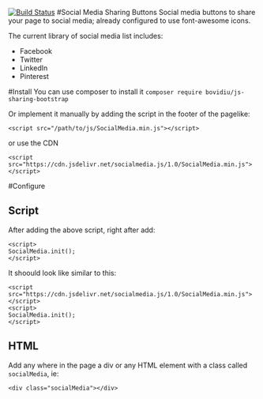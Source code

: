 [![Build Status](https://travis-ci.org/bovidiu/js-sharing-buttons.svg?branch=v1.4-dev)](https://travis-ci.org/bovidiu/js-sharing-buttons)
#Social Media Sharing Buttons
Social media buttons to share your page to social media; already configured to use font-awesome icons.

The current library of social media list includes:
* Facebook
* Twitter
* LinkedIn
* Pinterest

#Install
You can use composer to install it `composer require bovidiu/js-sharing-bootstrap` 

Or implement it manually by adding the script in the footer of the pagelike:

```$xslt                                    
<script src="/path/to/js/SocialMedia.min.js"></script>
```
or use the CDN
```$xslt
<script src="https://cdn.jsdelivr.net/socialmedia.js/1.0/SocialMedia.min.js"></script>
```

#Configure

## Script
After adding the above script, right after add:
```$xslt
<script>
SocialMedia.init();
</script>
```
It shoould look like similar to this:

```$xslt
<script src="https://cdn.jsdelivr.net/socialmedia.js/1.0/SocialMedia.min.js"></script>
<script>
SocialMedia.init();
</script>
```

## HTML
Add any where in the page a div or any HTML element with a class called `socialMedia`, ie:

```
<div class="socialMedia"></div>
```



